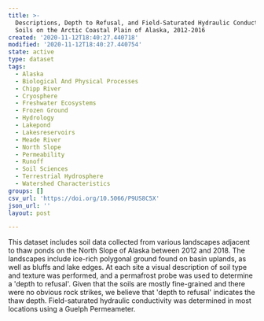 ```yaml
---
title: >-
  Descriptions, Depth to Refusal, and Field-Saturated Hydraulic Conductivity of
  Soils on the Arctic Coastal Plain of Alaska, 2012-2016
created: '2020-11-12T18:40:27.440718'
modified: '2020-11-12T18:40:27.440754'
state: active
type: dataset
tags:
  - Alaska
  - Biological And Physical Processes
  - Chipp River
  - Cryosphere
  - Freshwater Ecosystems
  - Frozen Ground
  - Hydrology
  - Lakepond
  - Lakesreservoirs
  - Meade River
  - North Slope
  - Permeability
  - Runoff
  - Soil Sciences
  - Terrestrial Hydrosphere
  - Watershed Characteristics
groups: []
csv_url: 'https://doi.org/10.5066/P9US8C5X'
json_url: ''
layout: post

---
```

This dataset includes soil data collected from various landscapes adjacent to thaw ponds on the North Slope of Alaska between 2012 and 2018. The landscapes include ice-rich polygonal ground found on basin uplands, as well as bluffs and lake edges. At each site a visual description of soil type and texture was performed, and a permafrost probe was used to determine a 'depth to refusal'. Given that the soils are mostly fine-grained and there were no obvious rock strikes, we believe that 'depth to refusal' indicates the thaw depth. Field-saturated hydraulic conductivity was determined in most locations using a Guelph Permeameter.
